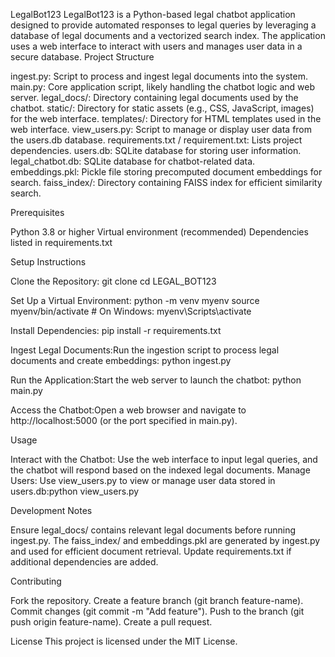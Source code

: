LegalBot123
LegalBot123 is a Python-based legal chatbot application designed to provide automated responses to legal queries by leveraging a database of legal documents and a vectorized search index. The application uses a web interface to interact with users and manages user data in a secure database.
Project Structure

ingest.py: Script to process and ingest legal documents into the system.
main.py: Core application script, likely handling the chatbot logic and web server.
legal_docs/: Directory containing legal documents used by the chatbot.
static/: Directory for static assets (e.g., CSS, JavaScript, images) for the web interface.
templates/: Directory for HTML templates used in the web interface.
view_users.py: Script to manage or display user data from the users.db database.
requirements.txt / requirement.txt: Lists project dependencies.
users.db: SQLite database for storing user information.
legal_chatbot.db: SQLite database for chatbot-related data.
embeddings.pkl: Pickle file storing precomputed document embeddings for search.
faiss_index/: Directory containing FAISS index for efficient similarity search.

Prerequisites

Python 3.8 or higher
Virtual environment (recommended)
Dependencies listed in requirements.txt

Setup Instructions

Clone the Repository:
git clone <repository-url>
cd LEGAL_BOT123


Set Up a Virtual Environment:
python -m venv myenv
source myenv/bin/activate  # On Windows: myenv\Scripts\activate


Install Dependencies:
pip install -r requirements.txt


Ingest Legal Documents:Run the ingestion script to process legal documents and create embeddings:
python ingest.py


Run the Application:Start the web server to launch the chatbot:
python main.py


Access the Chatbot:Open a web browser and navigate to http://localhost:5000 (or the port specified in main.py).


Usage

Interact with the Chatbot: Use the web interface to input legal queries, and the chatbot will respond based on the indexed legal documents.
Manage Users: Use view_users.py to view or manage user data stored in users.db:python view_users.py



Development Notes

Ensure legal_docs/ contains relevant legal documents before running ingest.py.
The faiss_index/ and embeddings.pkl are generated by ingest.py and used for efficient document retrieval.
Update requirements.txt if additional dependencies are added.

Contributing

Fork the repository.
Create a feature branch (git branch feature-name).
Commit changes (git commit -m "Add feature").
Push to the branch (git push origin feature-name).
Create a pull request.

License
This project is licensed under the MIT License.
